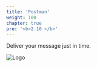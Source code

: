 ```yaml
---
title: 'Postman'
weight: 100
chapter: true
pre: '<b>2.10 </b>'
---
```


Deliver your message just in time.

![Logo](/img/goblin-blupi-postman.png?width=600px&lightbox=false)
